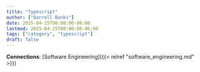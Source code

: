 ```yaml
---
title: "Typescript"
author: ["Darrell Banks"]
date: 2025-04-25T00:00:00-06:00
lastmod: 2025-04-25T00:00:00-06:00
tags: ["category", "typescript"]
draft: false
---
```


**Connections**: [Software Engineering]({{< relref "software_engineering.md" >}})
